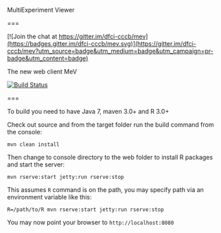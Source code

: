 MultiExperiment Viewer

===

[![Join the chat at https://gitter.im/dfci-cccb/mev](https://badges.gitter.im/dfci-cccb/mev.svg)](https://gitter.im/dfci-cccb/mev?utm_source=badge&utm_medium=badge&utm_campaign=pr-badge&utm_content=badge)

The new web client MeV
 
[![Build Status](https://travis-ci.org/dfci-cccb/mev.svg?branch=master)](https://travis-ci.org/dfci-cccb/mev)

===

To build you need to have Java 7, maven 3.0+ and R 3.0+

Check out source and from the target folder run the build command from the console:

```mvn clean install```

Then change to console directory to the web folder to install R packages and start the server:

```mvn rserve:start jetty:run rserve:stop```

This assumes ```R``` command is on the path, you may specify path via an environment variable like this:

```R=/path/to/R mvn rserve:start jetty:run rserve:stop```

You may now point your browser to ```http://localhost:8080```
